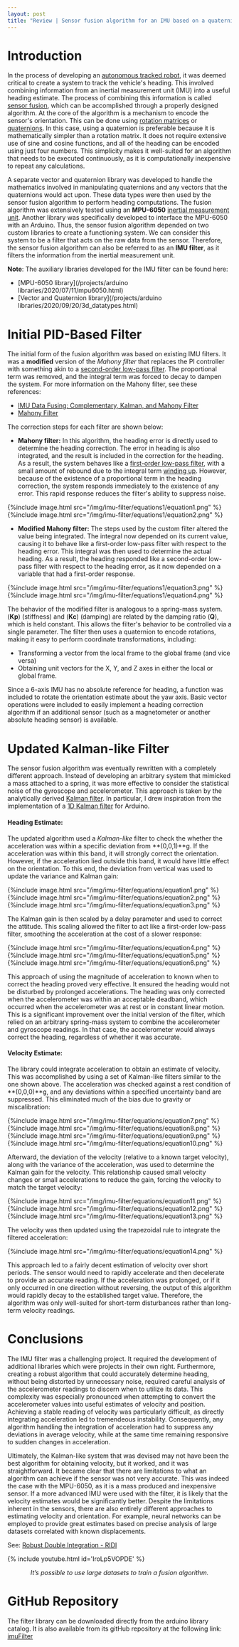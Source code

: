 ```yaml
---
layout: post
title: "Review | Sensor fusion algorithm for an IMU based on a quaternion"
---
```


# Introduction 
In the process of developing an [autonomous tracked robot](/projects/robots/2020/05/10/autonomous_tracked_vehicle.html), it was deemed critical to create a system to track the vehicle's heading. This involved combining information from an inertial measurement unit (IMU) into a useful heading estimate. The process of combining this information is called [sensor fusion](https://en.wikipedia.org/wiki/Sensor_fusion), which can be accomplished through a properly designed algorithm. At the core of the algorithm is a mechanism to encode the sensor's orientation. This can be done using [rotation matrices](https://en.wikipedia.org/wiki/Rotation_matrix) or [quaternions](https://en.wikipedia.org/wiki/Quaternion). In this case, using a quaternion is preferable because it is mathematically simpler than a rotation matrix. It does not require extensive use of sine and cosine functions, and all of the heading can be encoded using just four numbers. This simplicity makes it well-suited for an algorithm that needs to be executed continuously, as it is computationally inexpensive to repeat any calculations.

A separate vector and quaternion library was developed to handle the mathematics involved in manipulating quaternions and any vectors that the quaternions would act upon. These data types were then used by the sensor fusion algorithm to perform heading computations. The fusion algorithm was extensively tested using an **MPU-6050** [inertial measurement unit](https://en.wikipedia.org/wiki/Inertial_measurement_unit). Another library was specifically developed to interface the MPU-6050 with an Arduino. Thus, the sensor fusion algorithm depended on two custom libraries to create a functioning system. We can consider this system to be a filter that acts on the raw data from the sensor. Therefore, the sensor fusion algorithm can also be referred to as an **IMU filter**, as it filters the information from the inertial measurement unit.

**Note**: The auxiliary libraries developed for the IMU filter can be found here:
- [MPU-6050 library](/projects/arduino libraries/2020/07/11/mpu6050.html)
- [Vector and Quaternion library](/projects/arduino libraries/2020/09/20/3d_datatypes.html)

# Initial PID-Based Filter 
The initial form of the fusion algorithm was based on existing IMU filters. It was a **modified** version of the _Mahony filter_ that replaces the PI controller with something akin to a [second-order low-pass filter](https://www.electronics-tutorials.ws/filter/second-order-filters.html). The proportional term was removed, and the integral term was forced to decay to dampen the system. For more information on the Mahony filter, see these references:
- [IMU Data Fusing: Complementary, Kalman, and Mahony Filter](http://www.olliw.eu/2013/imu-data-fusing/#chapter23)
- [Mahony Filter](https://nitinjsanket.github.io/tutorials/attitudeest/mahony)

The correction steps for each filter are shown below:

- **Mahony filter:** In this algorithm, the heading error is directly used to determine the heading correction. The error in heading is also integrated, and the result is included in the correction for the heading. As a result, the system behaves like a [first-order low-pass filter](https://www.electronics-tutorials.ws/filter/filter_2.html), with a small amount of rebound due to the integral term [winding up](https://en.wikipedia.org/wiki/Integral_windup). However, because of the existence of a proportional term in the heading correction, the system responds immediately to the existence of any error. This rapid response reduces the filter's ability to suppress noise.

{%include image.html src="/img/imu-filter/equations1/equation1.png" %}
{%include image.html src="/img/imu-filter/equations1/equation2.png" %}

<!-- LATEX:
I_e  = \int_{0}^t{e(t)dt}
d{\theta} = \dot{\theta}{dt} + K_{p}{e_t} + K_{i}I_{e}
-->

- **Modified Mahony filter:** The steps used by the custom filter altered the value being integrated. The integral now depended on its current value, causing it to behave like a first-order low-pass filter with respect to the heading error. This integral was then used to determine the actual heading. As a result, the heading responded like a second-order low-pass filter with respect to the heading error, as it now depended on a variable that had a first-order response. 

{%include image.html src="/img/imu-filter/equations1/equation3.png" %}
{%include image.html src="/img/imu-filter/equations1/equation4.png" %}

<!-- LATEX:
I_e  = \int_{0}^t{(K_{p}e(t) - K_{c}{I_e})dt}
d{\theta} = \dot{\theta}{dt} + I_{e}
-->

The behavior of the modified filter is analogous to a spring-mass system. (**Kp**) (stiffness) and (**Kc**) (damping) are related by the damping ratio (**Q**), which is held constant. This allows the filter's behavior to be controlled via a single parameter. The filter then uses a quaternion to encode rotations, making it easy to perform coordinate transformations, including:

- Transforming a vector from the local frame to the global frame (and vice versa)
- Obtaining unit vectors for the X, Y, and Z axes in either the local or global frame.

Since a 6-axis IMU has no absolute reference for heading, a function was included to rotate the orientation estimate about the yaw axis. Basic vector operations were included to easily implement a heading correction algorithm if an additional sensor (such as a magnetometer or another absolute heading sensor) is available.

# Updated Kalman-like Filter
The sensor fusion algorithm was eventually rewritten with a completely different approach. Instead of developing an arbitrary system that mimicked a mass attached to a spring, it was more effective to consider the statistical noise of the gyroscope and accelerometer. This approach is taken by the analytically derived [Kalman filter](https://en.wikipedia.org/wiki/Kalman_filter). In particular, I drew inspiration from the implementation of a [1D Kalman filter](https://github.com/denyssene/SimpleKalmanFilter) for Arduino.

#### Heading Estimate:
The updated algorithm used a _Kalman-like_ filter to check the whether the acceleration was within a specific deviation from **(0,0,1)**g. If the acceleration was within this band, it will strongly correct the orientation. However, if the acceleration lied outside this band, it would have little effect on the orientation. To this end, the deviation from vertical was used to update the variance and Kalman gain: 

{%include image.html src="/img/imu-filter/equations/equation1.png" %}
{%include image.html src="/img/imu-filter/equations/equation2.png" %}
{%include image.html src="/img/imu-filter/equations/equation3.png" %}

The Kalman gain is then scaled by a delay parameter and used to correct the attitude. This scaling allowed the filter to act like a first-order low-pass filter, smoothing the acceleration at the cost of a slower response: 

{%include image.html src="/img/imu-filter/equations/equation4.png" %}
{%include image.html src="/img/imu-filter/equations/equation5.png" %}
{%include image.html src="/img/imu-filter/equations/equation6.png" %}

This approach of using the magnitude of acceleration to known when to correct the heading proved very effective. It ensured the heading would not be disturbed by prolonged accelerations. The heading was only corrected when the accelerometer was within an acceptable deadband, which occurred when the accelerometer was at rest or in constant linear motion. This is a significant improvement over the initial version of the filter, which relied on an arbitrary spring-mass system to combine the accelerometer and gyroscope readings. In that case, the accelerometer would always correct the heading, regardless of whether it was accurate.

#### Velocity Estimate:
The library could integrate acceleration to obtain an estimate of velocity. This was accomplished by using a set of Kalman-like filters similar to the one shown above. The acceleration was checked against a rest condition of **(0,0,0)**g, and any deviations within a specified uncertainty band are suppressed. This eliminated much of the bias due to gravity or miscalibration:

{%include image.html src="/img/imu-filter/equations/equation7.png" %}
{%include image.html src="/img/imu-filter/equations/equation8.png" %}
{%include image.html src="/img/imu-filter/equations/equation9.png" %}
{%include image.html src="/img/imu-filter/equations/equation10.png" %}

Afterward, the deviation of the velocity (relative to a known target velocity), along with the variance of the acceleration, was used to determine the Kalman gain for the velocity. This relationship caused small velocity changes or small accelerations to reduce the gain, forcing the velocity to match the target velocity:  

{%include image.html src="/img/imu-filter/equations/equation11.png" %}
{%include image.html src="/img/imu-filter/equations/equation12.png" %}
{%include image.html src="/img/imu-filter/equations/equation13.png" %}

The velocity was then updated using the trapezoidal rule to integrate the filtered acceleration:

{%include image.html src="/img/imu-filter/equations/equation14.png" %}

This approach led to a fairly decent estimation of velocity over short periods. The sensor would need to rapidly accelerate and then decelerate to provide an accurate reading. If the acceleration was prolonged, or if it only occurred in one direction without reversing, the output of this algorithm would rapidly decay to the established target value. Therefore, the algorithm was only well-suited for short-term disturbances rather than long-term velocity readings.

# Conclusions
The IMU filter was a challenging project. It required the development of additional libraries which were projects in their own right. Furthermore, creating a robust algorithm that could accurately determine heading, without being distorted by unnecessary noise, required careful analysis of the accelerometer readings to discern when to utilize its data. This complexity was especially pronounced when attempting to convert the accelerometer values into useful estimates of velocity and position. Achieving a stable reading of velocity was particularly difficult, as directly integrating acceleration led to tremendeous instability. Consequently, any algorithm handling the integration of acceleration had to suppress any deviations in average velocity, while at the same time remaining responsive to sudden changes in acceleration.

Ultimately, the Kalman-like system that was devised may not have been the best algorithm for obtaining velocity, but it worked, and it was straightforward. It became clear that there are limitations to what an algorithm can achieve if the sensor was not very accurate. This was indeed the case with the MPU-6050, as it is a mass produced and inexpensive sensor. If a more advanced IMU were used with the filter, it is likely that the velocity estimates would be significantly better. Despite the limitations inherent in the sensors, there are also entirely different approaches to estimating velocity and orientation. For example, neural networks can be employed to provide great estimates based on precise analysis of large datasets correlated with known displacements.

See: [Robust Double Integration - RIDI](https://github.com/higerra/ridi_imu)

{% include youtube.html id='IroLp5VOPDE' %}    
<p align="center"><i>It’s possible to use large datasets to train a fusion algorithm.</i></p>

# GitHub Repository
The filter library can be downloaded directly from the arduino library catalog. It is also available from its gitHub repository at the following link: [imuFilter](https://github.com/RCmags/imuFilter)
